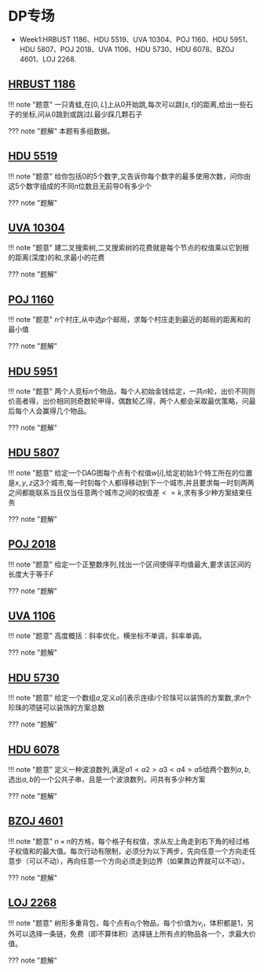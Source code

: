 # DP专场
 - Week1:HRBUST 1186、HDU 5519、UVA 10304、POJ 1160、HDU 5951、
         HDU 5807、POJ 2018、UVA 1106、HDU 5730、HDU 6078、BZOJ 4601、LOJ 2268.

## [HRBUST 1186](http://acm.hrbust.edu.cn/index.php?m=ProblemSet&a=showProblem&problem_id=1186)

!!! note "题意"
    一只青蛙,在$[0,L]$上从$0$开始跳,每次可以跳$[s,t]$的距离,给出一些石子的坐标,问从$0$跳到或跳过$L$最少踩几颗石子

??? note "题解"
	本题有多组数据。 

## [HDU 5519](http://acm.hdu.edu.cn/showproblem.php?pid=5519)

!!! note "题意"
    给你包括$0$的$5$个数字,又告诉你每个数字的最多使用次数，问你由这$5$个数字组成的不同$n$位数且无前导$0$有多少个

??? note "题解"

## [UVA 10304](https://vjudge.net/problem/UVA-10304)

!!! note "题意"
    建二叉搜索树,二叉搜索树的花费就是每个节点的权值乘以它到根的距离(深度)的和,求最小的花费
	
??? note "题解"

## [POJ 1160](http://poj.org/problem?id=1160)

!!! note "题意"
    $n$个村庄,从中选$p$个邮局，求每个村庄走到最近的邮局的距离和的最小值

??? note "题解"

## [HDU 5951](http://acm.hdu.edu.cn/showproblem.php?pid=5951)

!!! note "题意"
	两个人竞标$n$个物品，每个人初始金钱给定，一共$n$轮，出价不同则价高者得，出价相同则奇数轮甲得，偶数轮乙得，两个人都会采取最优策略，问最后每个人会赢得几个物品。

??? note "题解"

## [HDU 5807](http://acm.hdu.edu.cn/showproblem.php?pid=5951)

!!! note "题意"
    给定一个DAG图每个点有个权值$w[i]$,给定初始$3$个特工所在的位置是$x,y,z$这$3$个城市,每一时刻每个人都得移动到下一个城市,并且要求每一时刻两两之间都能联系当且仅当任意两个城市之间的权值差$<=k$,求有多少种方案结束任务

??? note "题解"

## [POJ 2018](http://poj.org/problem?id=2018)

!!! note "题意"
    给定一个正整数序列,找出一个区间使得平均值最大,要求该区间的长度大于等于$F$

??? note "题解"

## [UVA 1106](https://vjudge.net/problem/UVA-1106)

!!! note "题意"
	高度概括：斜率优化，横坐标不单调，斜率单调。

??? note "题解"

## [HDU 5730](http://acm.hdu.edu.cn/showproblem.php?pid=5730)

!!! note "题意"
    给定一个数组$a$,定义$a[i]$表示连续$i$个珍珠可以装饰的方案数,求$n$个珍珠的项链可以装饰的方案总数

??? note "题解"

## [HDU 6078](http://acm.hdu.edu.cn/showproblem.php?pid=6078)

!!! note "题意"
    定义一种波浪数列,满足$a1<a2>a3<a4>a5$给两个数列$a,b$,选出$a,b$的一个公共子串，且是一个波浪数列，问共有多少种方案

??? note "题解"

## [BZOJ 4601](http://www.lydsy.com/JudgeOnline/problem.php?id=4601)

!!! note "题意"
	$n×n$的方格，每个格子有权值，求从左上角走到右下角的经过格子权值和的最大值。每次行动有限制，必须分为以下两步，先向任意一个方向走任意步（可以不动），再向任意一个方向必须走到边界（如果靠边界就可以不动）。

??? note "题解"

## [LOJ 2268](https://loj.ac/problem/2268)

!!! note "题意"
	树形多重背包，每个点有$a_i$个物品，每个价值为$v_i$，体积都是$1$，另外可以选择一条链，免费（即不算体积）选择链上所有点的物品各一个，求最大价值。

??? note "题解"
